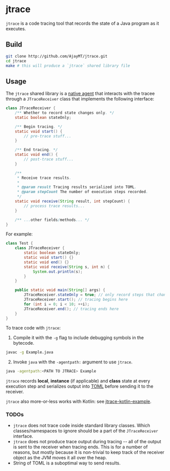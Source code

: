 
# jtrace
`jtrace` is a code tracing tool that records the state of a Java program as it executes.

## Build
```sh
git clone http://github.com/AjayMT/jtrace.git
cd jtrace
make # this will produce a `jtrace` shared library file
```

## Usage
The `jtrace` shared library is a [native agent](https://www.oracle.com/technetwork/articles/javase/index-140680.html) that interacts with the tracee through a `JTraceReceiver` class that implements the following interface:
```java
class JTraceReceiver {
    /** Whether to record state changes only. */
    static boolean stateOnly;

    /** Begin tracing. */
    static void start() {
        // pre-trace stuff...
    }

    /** End tracing. */
    static void end() {
        // post-trace stuff...
    }

    /** 
     * Receive trace results.
     *
     * @param result Tracing results serialized into TOML.
     * @param stepCount The number of execution steps recorded.
     */
    static void receive(String result, int stepCount) {
        // process trace results...
    }

    /** ...other fields/methods... */
}
```

For example:
```java
class Test {
    class JTraceReceiver {
        static boolean stateOnly;
        static void start() {}
        static void end() {}
        static void receive(String s, int n) {
            System.out.println(s);
        }
    }

    public static void main(String[] args) {
        JTraceReceiver.stateOnly = true; // only record steps that change state
        JTraceReceiver.start(); // tracing begins here
        for (int i = 0; i < 10; ++i);
        JTraceReceiver.end(); // tracing ends here
    }
}
```

To trace code with `jtrace`:
1. Compile it with the `-g` flag to include debugging symbols in the bytecode.
```sh
javac -g Example.java
```
2. Invoke `java` with the `-agentpath:` argument to use `jtrace`.
```sh
java -agentpath:<PATH TO JTRACE> Example
```

`jtrace` records **local**, **instance** (if applicable) and **class** state at every execution step and serializes output into [TOML](https://github.com/toml-lang/toml) before sending it to the receiver.

`jtrace` also more-or-less works with Kotlin: see [jtrace-kotlin-example](http://github.com/AjayMT/jtrace-kotlin-example).

### TODOs
- `jtrace` does not trace code inside standard library classes. Which classes/namespaces to ignore should be a part of the `JTraceReceiver` interface.
- `jtrace` does not produce trace output during tracing -- all of the output is sent to the receiver when tracing ends. This is for a number of reasons, but mostly because it is non-trivial to keep track of the receiver object as the JVM moves it all over the heap.
- String of TOML is a suboptimal way to send results.
